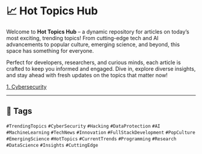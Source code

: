 # 📈 Hot Topics Hub

Welcome to **Hot Topics Hub** – a dynamic repository for articles on today’s most exciting, trending topics! From cutting-edge tech and AI advancements to popular culture, emerging science, and beyond, this space has something for everyone. 

Perfect for developers, researchers, and curious minds, each article is crafted to keep you informed and engaged. Dive in, explore diverse insights, and stay ahead with fresh updates on the topics that matter now! 

[ 1. Cybersecurity ](./CyberSecurity/Cybersecurity.md)


---

## 📌 Tags
`#TrendingTopics` `#CyberSecurity` `#Hacking` `#DataProtection` `#AI` `#MachineLearning` `#TechNews` `#Innovation` `#FullStackDevelopment` `#PopCulture` `#EmergingScience` `#HotTopics` `#CurrentTrends` `#Programming` `#Research` `#DataScience` `#Insights` `#CuttingEdge`

